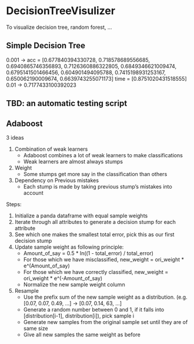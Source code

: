 # DecisionTreeVisulizer
 To visualize decision tree, random forest, ...

## Simple Decision Tree
0.001 -> 
acc = [0.677840394330728, 0.718578689556685, 0.6940865746356893, 0.7126360886322805, 0.6849346621009474, 0.6795141501466456, 0.604901494095788, 0.7415198931253167, 0.650062190009674, 0.6639743255071173]
time = [0.8751020431518555]
0.01 -> 0.7177433100392023


## TBD: an automatic testing script



## Adaboost
3 ideas
1. Combination of weak learners
    * Adaboost combines a lot of weak learners to make classifications
    * Weak learners are almost always stumps
2. Weight
    * Some stumps get more say in the classification than others
3. Dependency on Previous mistakes
    * Each stump is made by taking previous stump’s mistakes into account

Steps:
1. Initialize a panda dataframe with equal sample weights
2. Iterate through all attributes to generate a decision stump for each attribute
3. See which one makes the smallest total error, pick this as our first decision stump
4. Update sample weight as following principle:
    * Amount_of_say = 0.5 * ln((1 - total_error) / total_error)
    * For those which we have misclassified, new_weight = ori_weight * e^(Amount_of_say)
    * For those which we have correctly classified, new_weight = ori_weight * e^(-Amount_of_say)
    * Normalize the new sample weight column
5. Resample
    * Use the prefix sum of the new sample weight as a distribution. (e.g. [0.07, 0.07, 0.49, ...] -> [0.07, 0.14, 63, ...]
    * Generate a random number between 0 and 1, if it falls into [distribution[i-1], distribution[i]), pick sample i
    * Generate new samples from the original sample set until they are of same size
    * Give all new samples the same weight as before
